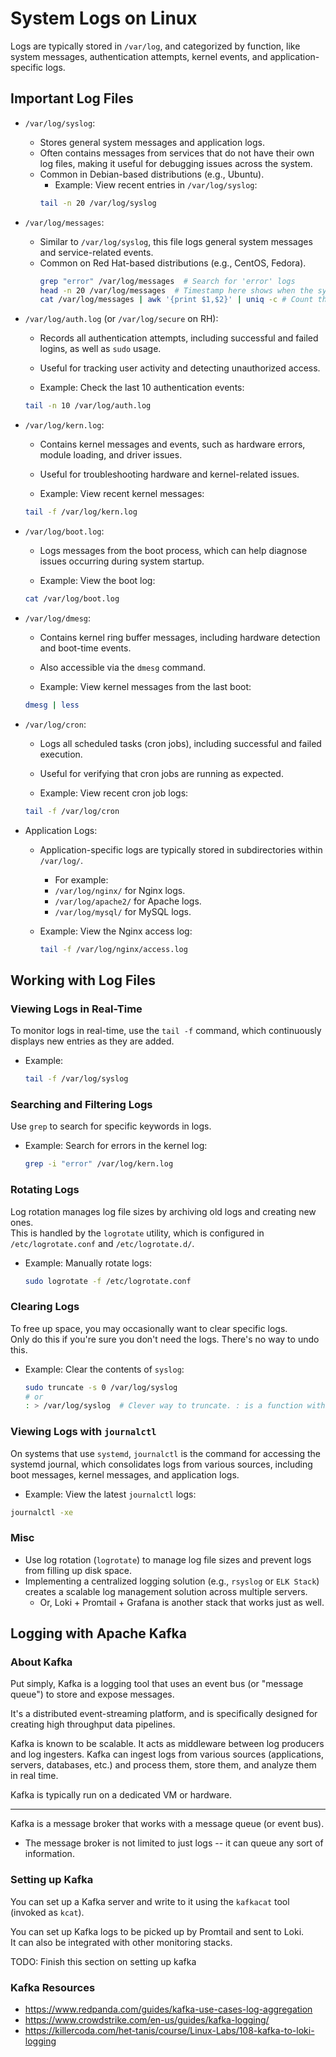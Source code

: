 # System Logs on Linux


Logs are typically stored in `/var/log`, and categorized by function, like system 
messages, authentication attempts, kernel events, and application-specific logs.  

## Important Log Files

* `/var/log/syslog`:
     * Stores general system messages and application logs.
     * Often contains messages from services that do not have their own log files, making it useful for debugging issues across the system.
     * Common in Debian-based distributions (e.g., Ubuntu).
       * Example: View recent entries in `/var/log/syslog`:
        ```bash
        tail -n 20 /var/log/syslog
        ```

* `/var/log/messages`:
    * Similar to `/var/log/syslog`, this file logs general system messages and service-related events.
    * Common on Red Hat-based distributions (e.g., CentOS, Fedora).
      ```bash
      grep "error" /var/log/messages  # Search for 'error' logs
      head -n 20 /var/log/messages  # Timestamp here shows when the system booted up last
      cat /var/log/messages | awk '{print $1,$2}' | uniq -c # Count the number of daily entries
      ```


* `/var/log/auth.log` (or `/var/log/secure` on RH):
    * Records all authentication attempts, including successful and failed logins, as well as `sudo` usage.
    * Useful for tracking user activity and detecting unauthorized access.
  
    * Example: Check the last 10 authentication events:
  ```bash
  tail -n 10 /var/log/auth.log
  ```

* `/var/log/kern.log`:
    * Contains kernel messages and events, such as hardware errors, module loading, and driver issues.
    * Useful for troubleshooting hardware and kernel-related issues.
  
    * Example: View recent kernel messages:
  ```bash
  tail -f /var/log/kern.log
  ```

* `/var/log/boot.log`:
    * Logs messages from the boot process, which can help diagnose issues occurring during system startup.
  
    * Example: View the boot log:
  ```bash
  cat /var/log/boot.log
  ```

* `/var/log/dmesg`:
    * Contains kernel ring buffer messages, including hardware detection and boot-time events.
    * Also accessible via the `dmesg` command.
  
    * Example: View kernel messages from the last boot:
  ```bash
  dmesg | less
  ```

* `/var/log/cron`:
    * Logs all scheduled tasks (cron jobs), including successful and failed execution.
    * Useful for verifying that cron jobs are running as expected.
  
    * Example: View recent cron job logs:
  ```bash
  tail -f /var/log/cron
  ```

* Application Logs:
    * Application-specific logs are typically stored in subdirectories within `/var/log/`.  
        * For example:
        * `/var/log/nginx/` for Nginx logs.
        * `/var/log/apache2/` for Apache logs.
        * `/var/log/mysql/` for MySQL logs.

    * Example: View the Nginx access log:
      ```bash
      tail -f /var/log/nginx/access.log
      ```

## Working with Log Files

### Viewing Logs in Real-Time
To monitor logs in real-time, use the `tail -f` command, which continuously displays new entries as they are added.

* Example:
  ```bash
  tail -f /var/log/syslog
  ```

### Searching and Filtering Logs
Use `grep` to search for specific keywords in logs.

* Example: Search for errors in the kernel log:
  ```bash
  grep -i "error" /var/log/kern.log
  ```

### Rotating Logs
Log rotation manages log file sizes by archiving old logs and creating new ones.  
This is handled by the `logrotate` utility, which is configured in `/etc/logrotate.conf` and `/etc/logrotate.d/`.

* Example: Manually rotate logs:
  ```bash
  sudo logrotate -f /etc/logrotate.conf
  ```

### Clearing Logs
To free up space, you may occasionally want to clear specific logs.  
Only do this if you're sure you don't need the logs. There's no way to undo this.  

* Example: Clear the contents of `syslog`:
  ```bash
  sudo truncate -s 0 /var/log/syslog
  # or
  : > /var/log/syslog  # Clever way to truncate. : is a function with no output.
  ```

### Viewing Logs with `journalctl`
On systems that use `systemd`, `journalctl` is the command for accessing the systemd journal, which consolidates logs from various sources, including boot messages, kernel messages, and application logs.

* Example: View the latest `journalctl` logs:
```bash
journalctl -xe
```

### Misc
* Use log rotation (`logrotate`) to manage log file sizes and prevent logs from filling up disk space.
* Implementing a centralized logging solution (e.g., `rsyslog` or `ELK Stack`) 
  creates a scalable log management solution across multiple servers.
    - Or, Loki + Promtail + Grafana is another stack that works just as well.  

## Logging with Apache Kafka

### About Kafka
Put simply, Kafka is a logging tool that uses an event bus (or "message queue") to 
store and expose messages.  

It's a distributed event-streaming platform, and is specifically designed for
creating high throughput data pipelines.  

Kafka is known to be scalable. It acts as middleware between log producers and log
ingesters. Kafka can ingest logs from various sources (applications, servers,
databases, etc.) and process them, store them, and analyze them in real time.  

Kafka is typically run on a dedicated VM or hardware.  

---

Kafka is a message broker that works with a message queue (or event bus).  

* The message broker is not limited to just logs -- it can queue any sort of information.  


### Setting up Kafka
You can set up a Kafka server and write to it using the `kafkacat` tool (invoked 
as `kcat`).  

You can set up Kafka logs to be picked up by Promtail and sent to Loki.  
It can also be integrated with other monitoring stacks.  

TODO: Finish this section on setting up kafka


### Kafka Resources
- <https://www.redpanda.com/guides/kafka-use-cases-log-aggregation>
- <https://www.crowdstrike.com/en-us/guides/kafka-logging/>
- <https://killercoda.com/het-tanis/course/Linux-Labs/108-kafka-to-loki-logging>
